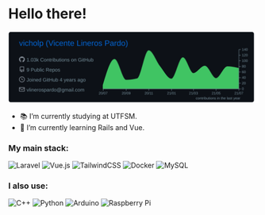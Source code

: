 # Hello there!

![](https://raw.githubusercontent.com/vicholp/vicholp/master/profile-summary-card-output/github_dark/0-profile-details.svg)

- 📚 I’m currently studying at UTFSM.
- 🌱 I’m currently learning Rails and Vue.

### My main stack:

<img alt="Laravel" src="https://img.shields.io/badge/laravel%20-%23FF2D20.svg?&style=for-the-badge&logo=laravel&logoColor=white"/> ![Vue.js](https://img.shields.io/badge/vuejs-%2335495e.svg?style=for-the-badge&logo=vuedotjs&logoColor=%234FC08D) ![TailwindCSS](https://img.shields.io/badge/tailwindcss-%2338B2AC.svg?style=for-the-badge&logo=tailwind-css&logoColor=white) <img alt="Docker" src="https://img.shields.io/badge/docker%20-%230db7ed.svg?&style=for-the-badge&logo=docker&logoColor=white"/>  <img alt="MySQL" src="https://img.shields.io/badge/mysql-%2300f.svg?&style=for-the-badge&logo=mysql&logoColor=white"/>

### I also use:

<img alt="C++" src="https://img.shields.io/badge/c++%20-%2300599C.svg?&style=for-the-badge&logo=c%2B%2B&ogoColor=white"/> <img alt="Python" src="https://img.shields.io/badge/python%20-%2314354C.svg?&style=for-the-badge&logo=python&logoColor=white"/>  <img alt="Arduino" src="https://img.shields.io/badge/-Arduino-00979D?style=for-the-badge&logo=Arduino&logoColor=white"/> ![Raspberry Pi](https://img.shields.io/badge/-RaspberryPi-C51A4A?style=for-the-badge&logo=Raspberry-Pi)

<!--
**vicholp/vicholp** is a ✨ _special_ ✨ repository because its `README.md` (this file) appears on your GitHub profile.

Here are some ideas to get you started:

- 🔭 I’m currently working on ...
- 🌱 I’m currently learning ...
- 👯 I’m looking to collaborate on ...
- 🤔 I’m looking for help with ...
- 💬 Ask me about ...
- 📫 How to reach me: ...
- 😄 Pronouns: ...
- ⚡ Fun fact: ...
-->
